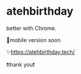 # atehbirthday
better with Chrome.

📱mobile version soon

✨https://atehbirthday.tech/ 

❗️thank you❗️
